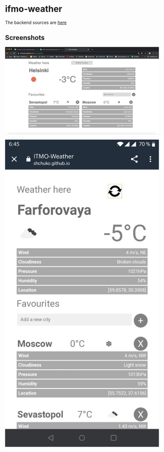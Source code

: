 # ifmo-weather

The backend sources are [here](https://github.com/shchuko/ifmo-weather-rest)

## Screenshots

![img](screenshots/desktop.jpg)

![img](screenshots/mobile.jpg)